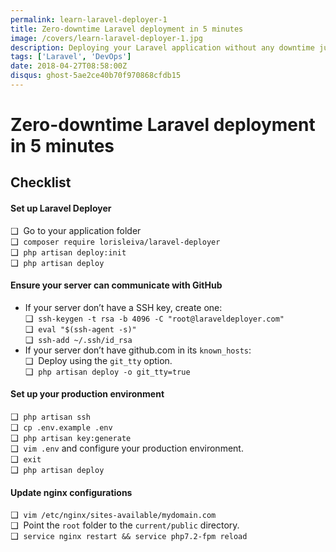 ```yaml
---
permalink: learn-laravel-deployer-1
title: Zero-downtime Laravel deployment in 5 minutes
image: /covers/learn-laravel-deployer-1.jpg
description: Deploying your Laravel application without any downtime just got easier. This video helps you get started in 5 minutes only.
tags: ['Laravel', 'DevOps']
date: 2018-04-27T08:58:00Z
disqus: ghost-5ae2ce40b70f970868cfdb15
---
```


# Zero-downtime Laravel deployment in 5 minutes

<YouTube url="https://www.youtube.com/embed/EaCd1ocep8A?rel=0" />

## Checklist

#### Set up Laravel Deployer
❑ &nbsp;Go to your application folder \
❑ &nbsp;`composer require lorisleiva/laravel-deployer` \
❑ &nbsp;`php artisan deploy:init` \
❑ &nbsp;`php artisan deploy`

#### Ensure your server can communicate with GitHub
- If your server don’t have a SSH key, create one: \
	❑ &nbsp;`ssh-keygen -t rsa -b 4096 -C "root@laraveldeployer.com"` \
	❑ &nbsp;`eval "$(ssh-agent -s)"` \
	❑ &nbsp;`ssh-add ~/.ssh/id_rsa`
- If your server don’t have github.com in its `known_hosts`: \
	❑ &nbsp;Deploy using the `git_tty` option. \
	❑ &nbsp;`php artisan deploy -o git_tty=true`

#### Set up your production environment
❑ &nbsp;`php artisan ssh` \
❑ &nbsp;`cp .env.example .env` \
❑ &nbsp;`php artisan key:generate` \
❑ &nbsp;`vim .env` and configure your production environment. \
❑ &nbsp;`exit` \
❑ &nbsp;`php artisan deploy`

#### Update nginx configurations
❑ &nbsp;`vim /etc/nginx/sites-available/mydomain.com` \
❑ &nbsp;Point the `root` folder to the `current/public` directory. \
❑ &nbsp;`service nginx restart && service php7.2-fpm reload`